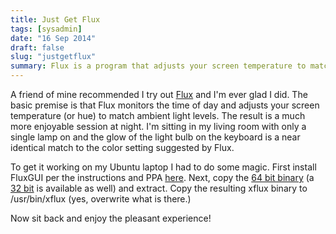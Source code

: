 ```yaml
---
title: Just Get Flux
tags: [sysadmin]
date: "16 Sep 2014"
draft: false
slug: "justgetflux"
summary: Flux is a program that adjusts your screen temperature to match ambient light levels, making it more enjoyable to use your computer at night. It is available for Linux, Mac, and Windows.
---
```


A friend of mine recommended I try out [Flux](https://justgetflux.com) and I'm ever glad I did. The basic premise is that Flux monitors the time of day and adjusts your screen temperature (or hue) to match ambient light levels. The result is a much more enjoyable session at night. I'm sitting in my living room with only a single lamp on and the glow of the light bulb on the keyboard is a near identical match to the color setting suggested by Flux.

To get it working on my Ubuntu laptop I had to do some magic. First install FluxGUI per the instructions and PPA [here](https://justgetflux.com/linux.html). Next, copy the [64 bit binary](https://justgetflux.com/linux/xflux64.tgz) (a [32 bit](https://justgetflux.com/linux/xflux-pre.tgz) is available as well) and extract. Copy the resulting xflux binary to /usr/bin/xflux (yes, overwrite what is there.)

Now sit back and enjoy the pleasant experience!